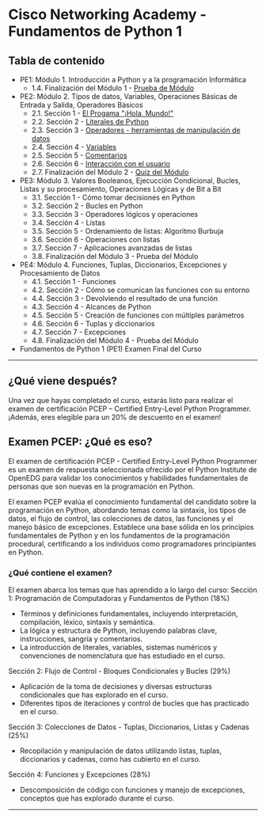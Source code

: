 # Cisco Networking Academy - Fundamentos de Python 1

## Tabla de contenido

- PE1: Módulo 1. Introducción a Python y a la programación Informática
  - 1.4. Finalización del Módulo 1 - [Prueba de Módulo](modulo-01/1-4.md)
- PE2: Módulo 2. Tipos de datos, Variables, Operaciones Básicas de Entrada y Salida, Operadores Básicos
  - 2.1. Sección 1 - [El Progama "¡Hola, Mundo!"](modulo-02/2-1.md)
  - 2.2. Sección 2 - [Literales de Python](modulo-02/2-2.md)
  - 2.3. Sección 3 - [Operadores - herramientas de manipulación de datos](modulo-02/2-3.md)
  - 2.4. Sección 4 - [Variables](modulo-02/2-4.md)
  - 2.5. Sección 5 - [Comentarios](modulo-02/2-5.md)
  - 2.6. Sección 6 - [Interacción con el usuario](modulo-02/2-6.md)
  - 2.7. Finalización del Módulo 2 - [Quiz del Módulo](modulo-02/2-7.md)
- PE3: Módulo 3. Valores Booleanos, Ejecucción Condicional, Bucles, Listas y su procesamiento, Operaciones Lógicas y de Bit a Bit
  - 3.1. Sección 1 - Cómo tomar decisiones en Python
  - 3.2. Sección 2 - Bucles en Python
  - 3.3. Sección 3 - Operadores lógicos y operaciones
  - 3.4. Sección 4 - Listas
  - 3.5. Sección 5 - Ordenamiento de listas: Algoritmo Burbuja
  - 3.6. Sección 6 - Operaciones con listas
  - 3.7. Sección 7 - Aplicaciones avanzadas de listas
  - 3.8. Finalización del Módulo 3 - Prueba del Módulo
- PE4: Módulo 4. Funciones, Tuplas, Diccionarios, Excepciones y Procesamiento de Datos
  - 4.1. Sección 1 - Funciones
  - 4.2. Sección 2 - Cómo se comunican las funciones con su entorno
  - 4.4. Sección 3 - Devolviendo el resultado de una función
  - 4.3. Sección 4 - Alcances de Python
  - 4.5. Sección 5 - Creación de funciones con múltiples parámetros
  - 4.6. Sección 6 - Tuplas y diccionarios
  - 4.7. Sección 7 - Excepciones
  - 4.8. Finalización del Módulo 4 - Prueba del Módulo
- Fundamentos de Python 1 (PE1) Examen Final del Curso

---

## ¿Qué viene después?

Una vez que hayas completado el curso, estarás listo para realizar el examen de certificación PCEP – Certified Entry-Level Python Programmer. ¡Además, eres elegible para un 20% de descuento en el examen!

## Examen PCEP: ¿Qué es eso?

El examen de certificación PCEP - Certified Entry-Level Python Programmer es un examen de respuesta seleccionada ofrecido por el Python Institute de OpenEDG para validar los conocimientos y habilidades fundamentales de personas que son nuevas en la programación en Python.

El examen PCEP evalúa el conocimiento fundamental del candidato sobre la programación en Python, abordando temas como la sintaxis, los tipos de datos, el flujo de control, las colecciones de datos, las funciones y el manejo básico de excepciones. Establece una base sólida en los principios fundamentales de Python y en los fundamentos de la programación procedural, certificando a los individuos como programadores principiantes en Python.

### ¿Qué contiene el examen?

El examen abarca los temas que has aprendido a lo largo del curso:
Sección 1: Programación de Computadoras y Fundamentos de Python (18%)

- Términos y definiciones fundamentales, incluyendo interpretación, compilación, léxico, sintaxis y semántica.
- La lógica y estructura de Python, incluyendo palabras clave, instrucciones, sangría y comentarios.
- La introducción de literales, variables, sistemas numéricos y convenciones de nomenclatura que has estudiado en el curso.

Sección 2: Flujo de Control - Bloques Condicionales y Bucles (29%)

- Aplicación de la toma de decisiones y diversas estructuras condicionales que has explorado en el curso.
- Diferentes tipos de iteraciones y control de bucles que has practicado en el curso.

Sección 3: Colecciones de Datos - Tuplas, Diccionarios, Listas y Cadenas (25%)

- Recopilación y manipulación de datos utilizando listas, tuplas, diccionarios y cadenas, como has cubierto en el curso.

Sección 4: Funciones y Excepciones (28%)

- Descomposición de código con funciones y manejo de excepciones, conceptos que has explorado durante el curso.

---
